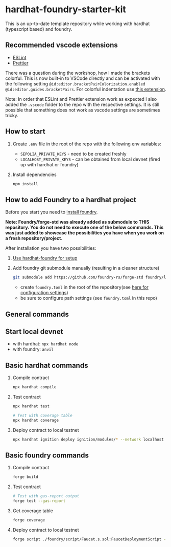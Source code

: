# hardhat-foundry-starter-kit

This is an up-to-date template repository while working with hardhat (typescript based) and foundry.

## Recommended vscode extensions

* [ESLint](https://marketplace.visualstudio.com/items?itemName=dbaeumer.vscode-eslint)
* [Prettier](https://marketplace.visualstudio.com/items?itemName=esbenp.prettier-vscode)

There was a question during the workshop, how I made the brackets colorful. This is now built-in to VSCode directly and can be activated with the following setting `@id:editor.bracketPairColorization.enabled @id:editor.guides.bracketPairs`. For colorful indentation use [this extension](https://marketplace.visualstudio.com/items?itemName=oderwat.indent-rainbow).

Note: In order that ESLint and Prettier extension work as expected I also added the `.vscode` folder to the repo with the respective settings. It is still possible that something does not work as vscode settings are sometimes tricky.

## How to start

1. Create `.env` file in the root of the repo with the following env variables:
    * `SEPOLIA_PRIVATE_KEYS` - need to be created freshly
    * `LOCALHOST_PRIVATE_KEYS` - can be obtained from local devnet (fired up with hardhat or foundry)

1. Install dependencies

    ```bash
    npm install
    ```

## How to add Foundry to a hardhat project

Before you start you need to [install foundry](https://book.getfoundry.sh/getting-started/installation).

**Note: Foundry/forge-std was already added as submodule to THIS repository. You do not need to execute one of the below commands. This was just added to showcase the possibilities you have when you work on a fresh repository/project.**

After installation you have two possibilities:

1. [Use hardhat-foundry for setup](https://hardhat.org/hardhat-runner/docs/advanced/hardhat-and-foundry#setting-up-a-hybrid-project)
1. Add foundry git submodule manually (resulting in a cleaner structure)

    ```bash
    git submodule add https://github.com/foundry-rs/forge-std foundry/lib/forge-std
    ```

    * create `foundry.toml` in the root of the repository(see [here for configuration settings](https://book.getfoundry.sh/reference/config/))
    * be sure to configure path settings (see `foundry.toml` in this repo)

## General commands

## Start local devnet

* with hardhat: `npx hardhat node`
* with foundry: `anvil`

## Basic hardhat commands

1. Compile contract

    ```bash
    npx hardhat compile
    ```

1. Test contract

    ```bash
    npx hardhat test

    # Test with coverage table
    npx hardhat coverage
    ```

1. Deploy contract to local testnet

    ```bash
    npx hardhat ignition deploy ignition/modules/* --network localhost
    ```

## Basic foundry commands

1. Compile contract

    ```bash
    forge build
    ```

1. Test contract

    ```bash
    # Test with gas-report output
    forge test --gas-report
    ```

1. Get coverage table

    ```bash
    forge coverage
    ```

1. Deploy contract to local testnet

    ```bash
    forge script ./foundry/script/Faucet.s.sol:FaucetDeploymentScript --rpc-url localhost --broadcast
    ```
